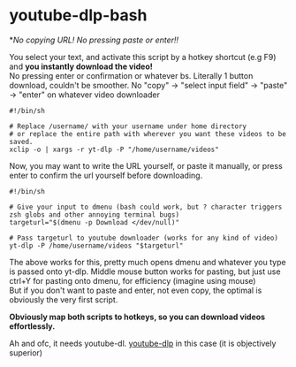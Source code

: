 # youtube-dlp-bash
**No copying URL! No pressing paste or enter!!*

You select your text, and activate this script by a hotkey shortcut (e.g F9) and **you instantly download the video!**  
No pressing enter or confirmation or whatever bs. Literally 1 button download, couldn't be smoother. No "copy" -> "select input field" -> "paste" -> "enter" on whatever video downloader

```
#!/bin/sh

# Replace /username/ with your username under home directory
# or replace the entire path with wherever you want these videos to be saved.
xclip -o | xargs -r yt-dlp -P "/home/username/videos"
```

Now, you may want to write the URL yourself, or paste it manually, or press enter to confirm the url yourself before downloading.

```
#!/bin/sh

# Give your input to dmenu (bash could work, but ? character triggers zsh globs and other annoying terminal bugs)
targeturl="$(dmenu -p Download </dev/null)"

# Pass targeturl to youtube downloader (works for any kind of video)
yt-dlp -P /home/username/videos "$targeturl"
```

The above works for this, pretty much opens dmenu and whatever you type is passed onto yt-dlp.
Middle mouse button works for pasting, but just use ctrl+Y for pasting onto dmenu, for efficiency (imagine using mouse)  
But if you don't want to paste and enter, not even copy, the optimal is obviously the very first script.

**Obviously map both scripts to hotkeys, so you can download videos effortlessly.**

Ah and ofc, it needs youtube-dl. [youtube-dlp](https://github.com/yt-dlp/yt-dlp) in this case (it is objectively superior)
